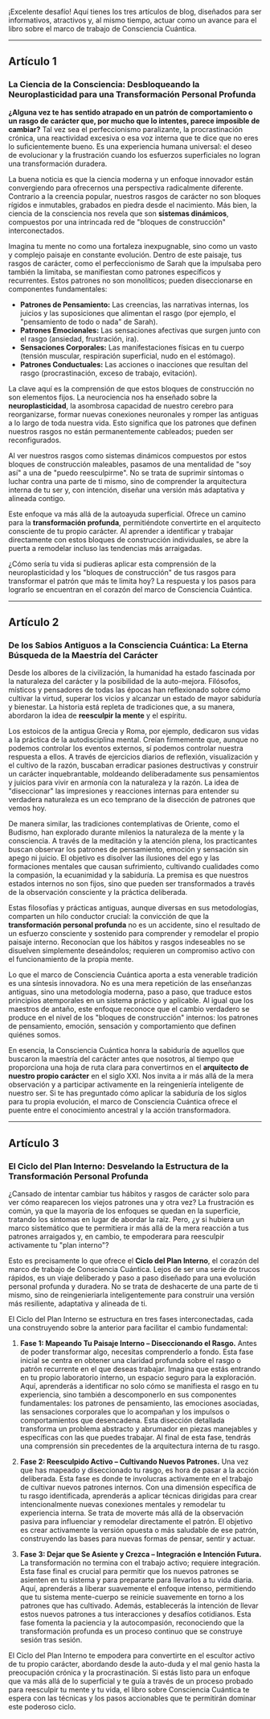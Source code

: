 ¡Excelente desafío! Aquí tienes los tres artículos de blog, diseñados para ser informativos, atractivos y, al mismo tiempo, actuar como un avance para el libro sobre el marco de trabajo de Consciencia Cuántica.

---

## Artículo 1

### **La Ciencia de la Consciencia: Desbloqueando la Neuroplasticidad para una Transformación Personal Profunda**

**¿Alguna vez te has sentido atrapado en un patrón de comportamiento o un rasgo de carácter que, por mucho que lo intentes, parece imposible de cambiar?** Tal vez sea el perfeccionismo paralizante, la procrastinación crónica, una reactividad excesiva o esa voz interna que te dice que no eres lo suficientemente bueno. Es una experiencia humana universal: el deseo de evolucionar y la frustración cuando los esfuerzos superficiales no logran una transformación duradera.

La buena noticia es que la ciencia moderna y un enfoque innovador están convergiendo para ofrecernos una perspectiva radicalmente diferente. Contrario a la creencia popular, nuestros rasgos de carácter no son bloques rígidos e inmutables, grabados en piedra desde el nacimiento. Más bien, la ciencia de la consciencia nos revela que son **sistemas dinámicos**, compuestos por una intrincada red de "bloques de construcción" interconectados.

Imagina tu mente no como una fortaleza inexpugnable, sino como un vasto y complejo paisaje en constante evolución. Dentro de este paisaje, tus rasgos de carácter, como el perfeccionismo de Sarah que la impulsaba pero también la limitaba, se manifiestan como patrones específicos y recurrentes. Estos patrones no son monolíticos; pueden diseccionarse en componentes fundamentales:

*   **Patrones de Pensamiento:** Las creencias, las narrativas internas, los juicios y las suposiciones que alimentan el rasgo (por ejemplo, el "pensamiento de todo o nada" de Sarah).
*   **Patrones Emocionales:** Las sensaciones afectivas que surgen junto con el rasgo (ansiedad, frustración, ira).
*   **Sensaciones Corporales:** Las manifestaciones físicas en tu cuerpo (tensión muscular, respiración superficial, nudo en el estómago).
*   **Patrones Conductuales:** Las acciones o inacciones que resultan del rasgo (procrastinación, exceso de trabajo, evitación).

La clave aquí es la comprensión de que estos bloques de construcción no son elementos fijos. La neurociencia nos ha enseñado sobre la **neuroplasticidad**, la asombrosa capacidad de nuestro cerebro para reorganizarse, formar nuevas conexiones neuronales y romper las antiguas a lo largo de toda nuestra vida. Esto significa que los patrones que definen nuestros rasgos no están permanentemente cableados; pueden ser reconfigurados.

Al ver nuestros rasgos como sistemas dinámicos compuestos por estos bloques de construcción maleables, pasamos de una mentalidad de "soy así" a una de "puedo reesculpirme". No se trata de suprimir síntomas o luchar contra una parte de ti mismo, sino de comprender la arquitectura interna de tu ser y, con intención, diseñar una versión más adaptativa y alineada contigo.

Este enfoque va más allá de la autoayuda superficial. Ofrece un camino para la **transformación profunda**, permitiéndote convertirte en el arquitecto consciente de tu propio carácter. Al aprender a identificar y trabajar directamente con estos bloques de construcción individuales, se abre la puerta a remodelar incluso las tendencias más arraigadas.

¿Cómo sería tu vida si pudieras aplicar esta comprensión de la neuroplasticidad y los "bloques de construcción" de tus rasgos para transformar el patrón que más te limita hoy? La respuesta y los pasos para lograrlo se encuentran en el corazón del marco de Consciencia Cuántica.

---

## Artículo 2

### **De los Sabios Antiguos a la Consciencia Cuántica: La Eterna Búsqueda de la Maestría del Carácter**

Desde los albores de la civilización, la humanidad ha estado fascinada por la naturaleza del carácter y la posibilidad de la auto-mejora. Filósofos, místicos y pensadores de todas las épocas han reflexionado sobre cómo cultivar la virtud, superar los vicios y alcanzar un estado de mayor sabiduría y bienestar. La historia está repleta de tradiciones que, a su manera, abordaron la idea de **reesculpir la mente** y el espíritu.

Los estoicos de la antigua Grecia y Roma, por ejemplo, dedicaron sus vidas a la práctica de la autodisciplina mental. Creían firmemente que, aunque no podemos controlar los eventos externos, sí podemos controlar nuestra respuesta a ellos. A través de ejercicios diarios de reflexión, visualización y el cultivo de la razón, buscaban erradicar pasiones destructivas y construir un carácter inquebrantable, moldeando deliberadamente sus pensamientos y juicios para vivir en armonía con la naturaleza y la razón. La idea de "diseccionar" las impresiones y reacciones internas para entender su verdadera naturaleza es un eco temprano de la disección de patrones que vemos hoy.

De manera similar, las tradiciones contemplativas de Oriente, como el Budismo, han explorado durante milenios la naturaleza de la mente y la consciencia. A través de la meditación y la atención plena, los practicantes buscan observar los patrones de pensamiento, emoción y sensación sin apego ni juicio. El objetivo es disolver las ilusiones del ego y las formaciones mentales que causan sufrimiento, cultivando cualidades como la compasión, la ecuanimidad y la sabiduría. La premisa es que nuestros estados internos no son fijos, sino que pueden ser transformados a través de la observación consciente y la práctica deliberada.

Estas filosofías y prácticas antiguas, aunque diversas en sus metodologías, comparten un hilo conductor crucial: la convicción de que la **transformación personal profunda** no es un accidente, sino el resultado de un esfuerzo consciente y sostenido para comprender y remodelar el propio paisaje interno. Reconocían que los hábitos y rasgos indeseables no se disuelven simplemente deseándolos; requieren un compromiso activo con el funcionamiento de la propia mente.

Lo que el marco de Consciencia Cuántica aporta a esta venerable tradición es una síntesis innovadora. No es una mera repetición de las enseñanzas antiguas, sino una metodología moderna, paso a paso, que traduce estos principios atemporales en un sistema práctico y aplicable. Al igual que los maestros de antaño, este enfoque reconoce que el cambio verdadero se produce en el nivel de los "bloques de construcción" internos: los patrones de pensamiento, emoción, sensación y comportamiento que definen quiénes somos.

En esencia, la Consciencia Cuántica honra la sabiduría de aquellos que buscaron la maestría del carácter antes que nosotros, al tiempo que proporciona una hoja de ruta clara para convertirnos en el **arquitecto de nuestro propio carácter** en el siglo XXI. Nos invita a ir más allá de la mera observación y a participar activamente en la reingeniería inteligente de nuestro ser. Si te has preguntado cómo aplicar la sabiduría de los siglos para tu propia evolución, el marco de Consciencia Cuántica ofrece el puente entre el conocimiento ancestral y la acción transformadora.

---

## Artículo 3

### **El Ciclo del Plan Interno: Desvelando la Estructura de la Transformación Personal Profunda**

¿Cansado de intentar cambiar tus hábitos y rasgos de carácter solo para ver cómo reaparecen los viejos patrones una y otra vez? La frustración es común, ya que la mayoría de los enfoques se quedan en la superficie, tratando los síntomas en lugar de abordar la raíz. Pero, ¿y si hubiera un marco sistemático que te permitiera ir más allá de la mera reacción a tus patrones arraigados y, en cambio, te empoderara para reesculpir activamente tu "plan interno"?

Esto es precisamente lo que ofrece el **Ciclo del Plan Interno**, el corazón del marco de trabajo de Consciencia Cuántica. Lejos de ser una serie de trucos rápidos, es un viaje deliberado y paso a paso diseñado para una evolución personal profunda y duradera. No se trata de deshacerte de una parte de ti mismo, sino de reingenieriarla inteligentemente para construir una versión más resiliente, adaptativa y alineada de ti.

El Ciclo del Plan Interno se estructura en tres fases interconectadas, cada una construyendo sobre la anterior para facilitar el cambio fundamental:

1.  **Fase 1: Mapeando Tu Paisaje Interno – Diseccionando el Rasgo.**
    Antes de poder transformar algo, necesitas comprenderlo a fondo. Esta fase inicial se centra en obtener una claridad profunda sobre el rasgo o patrón recurrente en el que deseas trabajar. Imagina que estás entrando en tu propio laboratorio interno, un espacio seguro para la exploración. Aquí, aprenderás a identificar no solo cómo se manifiesta el rasgo en tu experiencia, sino también a descomponerlo en sus componentes fundamentales: los patrones de pensamiento, las emociones asociadas, las sensaciones corporales que lo acompañan y los impulsos o comportamientos que desencadena. Esta disección detallada transforma un problema abstracto y abrumador en piezas manejables y específicas con las que puedes trabajar. Al final de esta fase, tendrás una comprensión sin precedentes de la arquitectura interna de tu rasgo.

2.  **Fase 2: Reesculpido Activo – Cultivando Nuevos Patrones.**
    Una vez que has mapeado y diseccionado tu rasgo, es hora de pasar a la acción deliberada. Esta fase es donde te involucras activamente en el trabajo de cultivar nuevos patrones internos. Con una dimensión específica de tu rasgo identificada, aprenderás a aplicar técnicas dirigidas para crear intencionalmente nuevas conexiones mentales y remodelar tu experiencia interna. Se trata de moverte más allá de la observación pasiva para influenciar y remodelar directamente el patrón. El objetivo es crear activamente la versión opuesta o más saludable de ese patrón, construyendo las bases para nuevas formas de pensar, sentir y actuar.

3.  **Fase 3: Dejar que Se Asiente y Crezca – Integración e Intención Futura.**
    La transformación no termina con el trabajo activo; requiere integración. Esta fase final es crucial para permitir que los nuevos patrones se asienten en tu sistema y para prepararte para llevarlos a tu vida diaria. Aquí, aprenderás a liberar suavemente el enfoque intenso, permitiendo que tu sistema mente-cuerpo se reinicie suavemente en torno a los patrones que has cultivado. Además, establecerás la intención de llevar estos nuevos patrones a tus interacciones y desafíos cotidianos. Esta fase fomenta la paciencia y la autocompasión, reconociendo que la transformación profunda es un proceso continuo que se construye sesión tras sesión.

El Ciclo del Plan Interno te empodera para convertirte en el escultor activo de tu propio carácter, abordando desde la auto-duda y el mal genio hasta la preocupación crónica y la procrastinación. Si estás listo para un enfoque que va más allá de lo superficial y te guía a través de un proceso probado para reesculpir tu mente y tu vida, el libro sobre Consciencia Cuántica te espera con las técnicas y los pasos accionables que te permitirán dominar este poderoso ciclo.